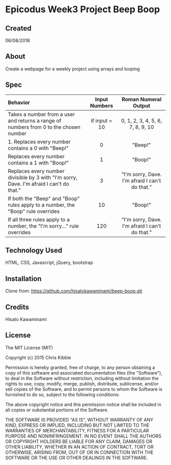 # Epicodus Week3 Project Beep Boop

## Created

06/08/2018

## About

Create a webpage for a weekly project using arrays and looping

## Spec

|Behavior|Input Numbers|Roman Numeral Output|
|:--------|:-------------:|:--------------:|
|Takes a number from a user and returns a range of numbers from 0 to the chosen number|if input = 10|0, 1, 2, 3, 4, 5, 6, 7, 8, 9, 10
|1. Replaces every number contains a 0 with "Beep!"|0|"Beep!"|
|Replaces every number contains a 1 with "Boop!"|1|"Boop!"|
|Replaces every number divisible by 3 with "I'm sorry, Dave. I'm afraid I can't do that."|3|"I'm sorry, Dave. I'm afraid I can't do that."|
|If both the "Beep" and "Boop" rules apply to a number, the "Boop" rule overrides|10|"Boop!"
|If all three rules apply to a number, the "I'm sorry..." rule overrides| 120 | "I'm sorry, Dave. I'm afraid I can't do that."|


## Technology Used

HTML, CSS, Javascript, jQuery, bootstrap

## Installation

Clone from:
https://github.com/hisatokawaminami/beep-boop.git

## Credits
Hisato Kawaminami


## License

The MIT License (MIT)

Copyright (c) 2015 Chris Kibble

Permission is hereby granted, free of charge, to any person obtaining a copy of this software and associated documentation files (the "Software"), to deal in the Software without restriction, including without limitation the rights to use, copy, modify, merge, publish, distribute, sublicense, and/or sell copies of the Software, and to permit persons to whom the Software is furnished to do so, subject to the following conditions:

The above copyright notice and this permission notice shall be included in all copies or substantial portions of the Software.

THE SOFTWARE IS PROVIDED "AS IS", WITHOUT WARRANTY OF ANY KIND, EXPRESS OR IMPLIED, INCLUDING BUT NOT LIMITED TO THE WARRANTIES OF MERCHANTABILITY, FITNESS FOR A PARTICULAR PURPOSE AND NONINFRINGEMENT. IN NO EVENT SHALL THE AUTHORS OR COPYRIGHT HOLDERS BE LIABLE FOR ANY CLAIM, DAMAGES OR OTHER LIABILITY, WHETHER IN AN ACTION OF CONTRACT, TORT OR OTHERWISE, ARISING FROM, OUT OF OR IN CONNECTION WITH THE SOFTWARE OR THE USE OR OTHER DEALINGS IN THE SOFTWARE.
